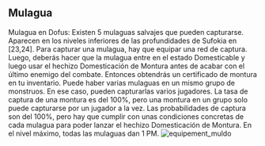 ## Mulagua
Mulagua en Dofus: Existen 5 mulaguas salvajes que pueden capturarse. Aparecen en los niveles inferiores de las profundidades de Sufokia en [23,24].
Para capturar una mulagua, hay que equipar una red de captura. Luego, deberás hacer que la mulagua entre en el estado Domesticable y luego usar el hechizo Domesticación de Montura antes de acabar con el último enemigo del combate. Entonces obtendrás un certificado de montura en tu inventario.
Puede haber varias mulaguas en un mismo grupo de monstruos. En ese caso, pueden capturarlas varios jugadores.
La tasa de captura de una montura es del 100%, pero una montura en un grupo solo puede capturarse por un jugador a la vez.
Las probabilidades de captura son del 100%, pero hay que cumplir con unas condiciones concretas de cada mulagua para poder lanzar el hechizo Domesticación de Montura.
En el nivel máximo, todas las mulaguas dan 1 PM.
![equipement_muldo](https://media.discordapp.net/attachments/1107006154426560682/1107008065858973736/equipement_muldo-200x200.png)